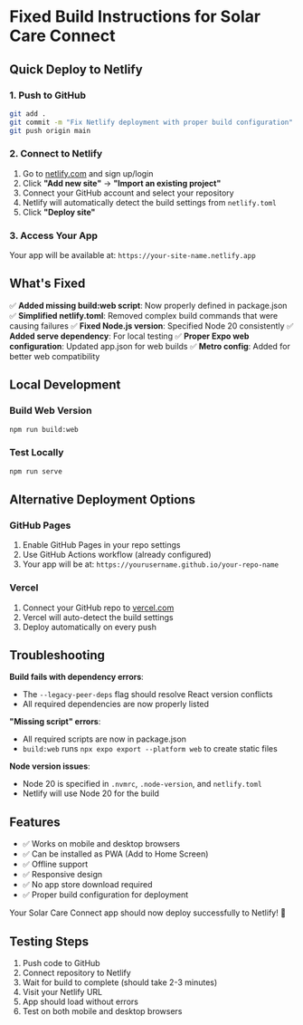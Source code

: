 # Fixed Build Instructions for Solar Care Connect

## Quick Deploy to Netlify

### 1. Push to GitHub
```bash
git add .
git commit -m "Fix Netlify deployment with proper build configuration"
git push origin main
```

### 2. Connect to Netlify
1. Go to [netlify.com](https://netlify.com) and sign up/login
2. Click **"Add new site"** → **"Import an existing project"**
3. Connect your GitHub account and select your repository
4. Netlify will automatically detect the build settings from `netlify.toml`
5. Click **"Deploy site"**

### 3. Access Your App
Your app will be available at: `https://your-site-name.netlify.app`

## What's Fixed

✅ **Added missing build:web script**: Now properly defined in package.json
✅ **Simplified netlify.toml**: Removed complex build commands that were causing failures
✅ **Fixed Node.js version**: Specified Node 20 consistently
✅ **Added serve dependency**: For local testing
✅ **Proper Expo web configuration**: Updated app.json for web builds
✅ **Metro config**: Added for better web compatibility

## Local Development

### Build Web Version
```bash
npm run build:web
```

### Test Locally
```bash
npm run serve
```

## Alternative Deployment Options

### GitHub Pages
1. Enable GitHub Pages in your repo settings
2. Use GitHub Actions workflow (already configured)
3. Your app will be at: `https://yourusername.github.io/your-repo-name`

### Vercel
1. Connect your GitHub repo to [vercel.com](https://vercel.com)
2. Vercel will auto-detect the build settings
3. Deploy automatically on every push

## Troubleshooting

**Build fails with dependency errors**:
- The `--legacy-peer-deps` flag should resolve React version conflicts
- All required dependencies are now properly listed

**"Missing script" errors**:
- All required scripts are now in package.json
- `build:web` runs `npx expo export --platform web` to create static files

**Node version issues**:
- Node 20 is specified in `.nvmrc`, `.node-version`, and `netlify.toml`
- Netlify will use Node 20 for the build

## Features

- ✅ Works on mobile and desktop browsers
- ✅ Can be installed as PWA (Add to Home Screen)
- ✅ Offline support
- ✅ Responsive design
- ✅ No app store download required
- ✅ Proper build configuration for deployment

Your Solar Care Connect app should now deploy successfully to Netlify! 🚀

## Testing Steps

1. Push code to GitHub
2. Connect repository to Netlify
3. Wait for build to complete (should take 2-3 minutes)
4. Visit your Netlify URL
5. App should load without errors
6. Test on both mobile and desktop browsers